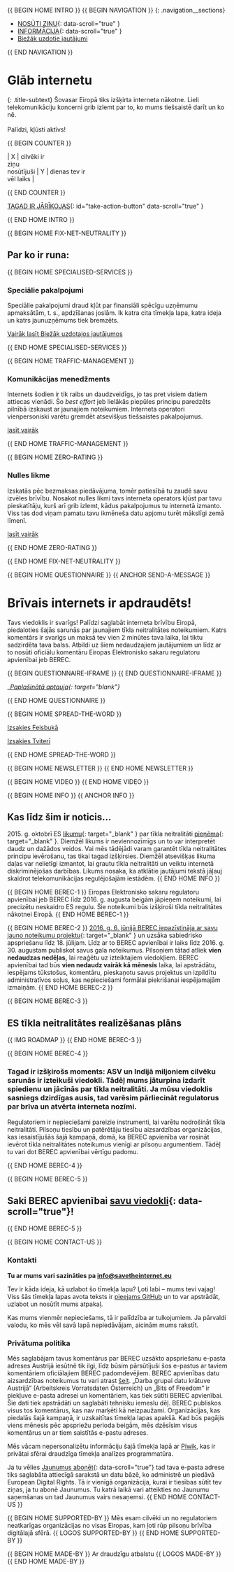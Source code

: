{{ BEGIN HOME INTRO }}
{{ BEGIN NAVIGATION }}
{: .navigation__sections}
- [NOSŪTI ZIŅU](#send-a-message){: data-scroll="true" }
- [INFORMĀCIJA](#info){: data-scroll="true" }
- [Biežāk uzdotie jautājumi](faq)

{{ END NAVIGATION }}

# Glāb internetu

{: .title-subtext}
Šovasar Eiropā tiks izšķirta interneta nākotne. Lieli telekomunikāciju koncerni grib izlemt par to, ko mums tiešsaistē darīt un ko nē.
<br><br>
Palīdzi, kļūsti aktīvs!

{{ BEGIN COUNTER }}

| X | cilvēki ir <br> ziņu <br> nosūtījuši | Y | dienas tev ir <br> vēl laiks |

{{ END COUNTER }}

[TAGAD IR JĀRĪKOJAS](#send-a-message){: id="take-action-button" data-scroll="true" }

{{ END HOME INTRO }}

{{ BEGIN HOME FIX-NET-NEUTRALITY }}

## Par ko ir runa:

{{ BEGIN HOME SPECIALISED-SERVICES }}

### Speciālie pakalpojumi

Speciālie pakalpojumi draud kļūt par finansiāli spēcīgu uzņēmumu apmaksātām, t. s., apdzīšanas joslām. Ik katra cita tīmekļa lapa, katra ideja un katrs jaunuzņēmums tiek bremzēts.

[Vairāk lasīt Biežāk uzdotajos jautājumos](faq/#what-are-specialised-services)

{{ END HOME SPECIALISED-SERVICES }}

{{ BEGIN HOME TRAFFIC-MANAGEMENT }}

### Komunikācijas menedžments

Internets šodien ir tik raibs un daudzveidīgs, jo tas pret visiem datiem attiecas vienādi. Šo *best effort* jeb lielākās piepūles principu paredzēts pilnībā izskaust ar jaunajiem noteikumiem. Interneta operatori vienpersoniski varētu gremdēt atsevišķus tiešsaistes pakalpojumus.

[lasīt vairāk](faq/#what-is-traffic-management)

{{ END HOME TRAFFIC-MANAGEMENT }}

{{ BEGIN HOME ZERO-RATING }}

### Nulles likme

Izskatās pēc bezmaksas piedāvājuma, tomēr patiesībā tu zaudē savu izvēles brīvību. Nosakot nulles likmi tavs interneta operators kļūst par tavu pieskatītāju, kurš arī grib izlemt, kādus pakalpojumus tu internetā izmanto. Viss tas dod viņam pamatu tavu ikmēneša datu apjomu turēt mākslīgi zemā līmenī.

[lasīt vairāk](faq/#what-is-zero-rating)

{{ END HOME ZERO-RATING }}

{{ END HOME FIX-NET-NEUTRALITY }}


{{ BEGIN HOME QUESTIONNAIRE }}
{{ ANCHOR SEND-A-MESSAGE }}

# Brīvais internets ir apdraudēts!

Tavs viedoklis ir svarīgs! Palīdzi saglabāt interneta brīvību Eiropā, piedaloties šajās sarunās par jaunajiem tīkla neitralitātes noteikumiem. Katrs komentārs ir svarīgs un maksā tev vien 2 minūtes tava laika, lai tiktu sadzirdēta tava balss. Atbildi uz šiem nedaudzajiem jautājumiem un līdz ar to nosūti oficiālu komentāru Eiropas Elektronisko sakaru regulatoru apvienībai jeb BEREC.

{{ BEGIN QUESTIONNAIRE-IFRAME }}
{{ END QUESTIONNAIRE-IFRAME }}

__[Paplašinātā aptauja](https://consultation.savetheinternet.eu/advanced/){: target="_blank"}__

{{ END HOME QUESTIONNAIRE }}

{{ BEGIN HOME SPREAD-THE-WORD }}

[Izsakies Feisbukā](http://www.facebook.com/sharer/sharer.php?s=100&p%5Burl%5D=http://www.savetheinternet.eu/&p%5Bimages%5D%5B0%5D=http://www.savetheinternet.eu/img/thumbnail.png&p%5Btitle%5D=Help%20Save%20the%20Internet&p%5Bsummary%5D=Your%20freedom%20online%20is%20threatened%20by%20EU%20proposals.%20The%20fight%20for%20an%20open%20Internet%20is%20happening%20right%20now%20in%20Brussels.)

[Izsakies Tviterī](https://twitter.com/intent/tweet?text=What%0Aif%0Athey%0Amade%0AEurope%27s%0Ainternet%0Aso%0Aslow%2C%0Aevery%0Atweet%0Aloaded%0Aslowly%0Alike%0Athis%3F%0ADon%27t%20let%20them%3A%0Ahttps%3A%2F%2Fwww.savetheinternet.eu%2F)

{{ END HOME SPREAD-THE-WORD }}

{{ BEGIN HOME NEWSLETTER }}
{{ END HOME NEWSLETTER }}

{{ BEGIN HOME VIDEO }}
{{ END HOME VIDEO }}

{{ BEGIN HOME INFO }}
{{ ANCHOR INFO }}
## Kas līdz šim ir noticis…

2015\. g. oktobrī ES [likumu](http://eur-lex.europa.eu/legal-content/DE/TXT/?uri=CELEX:32015R2120){: target="_blank" } par tīkla neitralitāti  [pieņēma](https://netzpolitik.org/2016/netzneutralitaet-wie-es-jetzt-weiter-geht/){: target="_blank" }. Diemžēl likums ir neviennozīmīgs un to var interpretēt daudz un dažādos veidos. Vai mēs tādējādi varam garantēt tīkla neitralitātes principu ievērošanu, tas tikai tagad izšķirsies. Diemžēl atsevišķas likuma daļas var nelietīgi izmantot, lai grautu tīkla neitralitāti un veiktu internetā diskriminējošas darbības. Likums nosaka, ka atklātie jautājumi tekstā jāļauj skaidrot telekomunikācijas regulējošajām iestādēm.
{{ END HOME INFO }}


{{ BEGIN HOME BEREC-1 }}
Eiropas Elektronisko sakaru regulatoru apvienībai jeb BEREC līdz 2016. g. augusta beigām jāpieņem noteikumi, lai precizētu neskaidro ES regulu. Šie noteikumi būs izšķiroši tīkla neitralitātes nākotnei Eiropā.
{{ END HOME BEREC-1 }}

{{ BEGIN HOME BEREC-2 }}
[2016. g. 6. jūnijā BEREC iepazīstināja ar savu jauno noteikumu projektu](https://netzpolitik.org/2016/eu-leitlinien-zur-netzneutralitaet-the-good-the-bad-and-the-ugly/){: target="_blank" } un uzsāka sabiedrisko apspriešanu līdz 18. jūlijam. Līdz ar to BEREC apvienībai ir laiks līdz 2016. g. 30. augustam publiskot savus gala noteikumus. Pilsoņiem tātad atliek __vien nedaudzas nedēļas,__ lai reaģētu uz izteiktajiem viedokļiem. BEREC apvienībai tad būs __vien nedaudz vairāk kā mēnesis__ laika, lai apstrādātu, iespējams tūkstošus, komentāru, pieskaņotu savus projektus un izpildītu administratīvos soļus, kas nepieciešami formālai piekrišanai iespējamajām izmaiņām.
{{ END HOME BEREC-2 }}

{{ BEGIN HOME BEREC-3 }}
## ES tīkla neitralitātes realizēšanas plāns
{{ IMG ROADMAP }}
{{ END HOME BEREC-3 }}

{{ BEGIN HOME BEREC-4 }}

### __Tagad ir izšķirošs moments__: ASV un Indijā miljoniem cilvēku sarunās ir izteikuši viedokli. Tādēļ mums jāturpina izdarīt spiedienu un jācīnās par tīkla neitralitāti. Ja mūsu viedoklis sasniegs dzirdīgas ausis, tad varēsim pārliecināt regulatorus par brīva un atvērta interneta nozīmi.

Regulatoriem ir nepieciešami pareizie instrumenti, lai varētu nodrošināt tīkla neitralitāti. Pilsoņu tiesību un patērētāju tiesību aizsardzības organizācijas, kas iesaistījušās šajā kampaņā, domā, ka  BEREC apvienība var rosināt ievērot tīkla neitralitātes noteikumus vienīgi ar pilsoņu argumentiem. Tādēļ tu vari dot BEREC apvienībai vērtīgu padomu.

{{ END HOME BEREC-4 }}

{{ BEGIN HOME BEREC-5 }}
## Saki BEREC apvienībai [savu viedokli](#send-a-message){: data-scroll="true"}!
{{ END HOME BEREC-5 }}

{{ BEGIN HOME CONTACT-US }}
### Kontakti

__Tu ar mums vari sazināties pa [info@savetheinternet.eu](mailto:info@savetheinternet.eu)__

Tev ir kāda ideja, kā uzlabot šo tīmekļa lapu? Ļoti labi – mums tevi vajag! Viss šās tīmekļa lapas avota teksts ir [pieejams GitHub](https://github.com/Netzfreiheit/STI-UI) un to var apstrādāt, uzlabot un nosūtīt mums atpakaļ.

Kas mums vienmēr nepieciešams, tā ir palīdzība ar tulkojumiem. Ja pārvaldi valodu, ko mēs vēl savā lapā nepiedāvājam, aicinām mums rakstīt.

### Privātuma politika

Mēs saglabājam tavus komentārus par BEREC uzsākto apspriešanu e-pasta adreses Austrijā iesūtnē tik ilgi, līdz būsim pārsūtījuši šos e-pastus ar taviem komentāriem oficiālajiem BEREC padomdevējiem. BEREC apvienības datu aizsardzības noteikumus tu vari atrast [šeit](http://berec.europa.eu/eng/document_register/subject_matter/berec_office/download/0/4615-privacy-statement-berec-office-policy-do_0.pdf). „Darba grupai datu krātuve Austrijā“ (Arbeitskreis Vorratsdaten Österreich) un „Bits of Freedom“ ir piekļuve e-pasta adresei un komentāriem, kas tiek sūtīti BEREC apvienībai. Šie dati tiek apstrādāti un saglabāti tehnisku iemeslu dēļ. BEREC publiskos visus tos komentārus, kas nav marķēti kā neizpaužami. Organizācijas, kas piedalās šajā kampaņā, ir uzskaitītas tīmekļa lapas apakšā. Kad būs pagājis viens mēnesis pēc apspriežu perioda beigām, mēs dzēsīsim visus komentārus un ar tiem saistītās e-pastu adreses.

Mēs vācam nepersonalizētu informāciju šajā tīmekļa lapā ar [Piwik](https://piwik.org/), kas ir privātai sfērai draudzīga tīmekļa analīzes programmatūra.

Ja tu vēlies [Jaunumus abonēt](#subscribe-to-newsletter){: data-scroll="true"} tad tava e-pasta adrese tiks saglabāta attiecīgā sarakstā un datu bāzē, ko administrē un piedāvā European Digital Rights. Tā ir vienīgā organizācija, kurai ir tiesības sūtīt tev ziņas, ja tu abonē Jaunumus. Tu katrā laikā vari atteikties no Jaunumu saņemšanas un tad Jaunumus vairs nesaņemsi.
{{ END HOME CONTACT-US }}

{{ BEGIN HOME SUPPORTED-BY }}
Mēs esam cilvēki un no regulatoriem neatkarīgas organizācijas no visas Eiropas, kam ļoti rūp pilsoņu brīvība digitālajā sfērā.
{{ LOGOS SUPPORTED-BY }}
{{ END HOME SUPPORTED-BY }}

{{ BEGIN HOME MADE-BY }}
Ar draudzīgu atbalstu
{{ LOGOS MADE-BY }}
{{ END HOME MADE-BY }}
